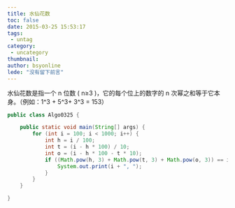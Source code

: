 ```yaml
---
title: 水仙花数
toc: false
date: 2015-03-25 15:53:17
tags:
 - untag
category: 
 - uncategory
thumbnail: 
author: bsyonline
lede: "没有留下前言"
---
```



水仙花数是指一个 n 位数 ( n≥3 )，它的每个位上的数字的 n 次幂之和等于它本身。（例如：1^3 + 5^3+ 3^3 = 153）
```java
public class Algo0325 {

    public static void main(String[] args) {
        for (int i = 100; i < 1000; i++) {
            int h = i / 100;
            int t = (i - h * 100) / 10;
            int o = (i - h * 100 - t * 10);
            if ((Math.pow(h, 3) + Math.pow(t, 3) + Math.pow(o, 3)) == i) {
                System.out.print(i + ", ");
            }
        }
    }

}
```
